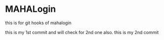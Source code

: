 # MAHALogin
this is for git hooks  of mahalogin

this is my 1st  commit and will check for 2nd one also.
this is my 2nd  commit





